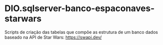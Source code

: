 # DIO.sqlserver-banco-espaconaves-starwars
Scripts de criação das tabelas que compõe as estrutura de um banco dados baseado na API de Star Wars: https://swapi.dev/
